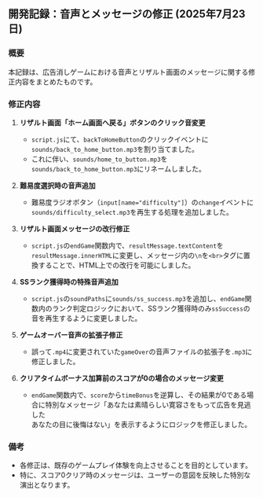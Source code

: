 ## 開発記録：音声とメッセージの修正 (2025年7月23日)

### 概要

本記録は、広告消しゲームにおける音声とリザルト画面のメッセージに関する修正内容をまとめたものです。

### 修正内容

1.  **リザルト画面「ホーム画面へ戻る」ボタンのクリック音変更**
    *   `script.js`にて、`backToHomeButton`のクリックイベントに`sounds/back_to_home_button.mp3`を割り当てました。
    *   これに伴い、`sounds/home_to_button.mp3`を`sounds/back_to_home_button.mp3`にリネームしました。

2.  **難易度選択時の音声追加**
    *   難易度ラジオボタン（`input[name="difficulty"]`）の`change`イベントに`sounds/difficulty_select.mp3`を再生する処理を追加しました。

3.  **リザルト画面メッセージの改行修正**
    *   `script.js`の`endGame`関数内で、`resultMessage.textContent`を`resultMessage.innerHTML`に変更し、メッセージ内の`\n`を`<br>`タグに置換することで、HTML上での改行を可能にしました。

4.  **SSランク獲得時の特殊音声追加**
    *   `script.js`の`soundPaths`に`sounds/ss_success.mp3`を追加し、`endGame`関数内のランク判定ロジックにおいて、SSランク獲得時のみ`ssSuccess`の音を再生するように変更しました。

5.  **ゲームオーバー音声の拡張子修正**
    *   誤って`.mp4`に変更されていた`gameOver`の音声ファイルの拡張子を`.mp3`に修正しました。

6.  **クリアタイムボーナス加算前のスコアが0の場合のメッセージ変更**
    *   `endGame`関数内で、`score`から`timeBonus`を逆算し、その結果が0である場合に特別なメッセージ「あなたは素晴らしい寛容さをもって広告を見逃した<br>あなたの目に後悔はない」を表示するようにロジックを修正しました。

### 備考

*   各修正は、既存のゲームプレイ体験を向上させることを目的としています。
*   特に、スコア0クリア時のメッセージは、ユーザーの意図を反映した特別な演出となります。
